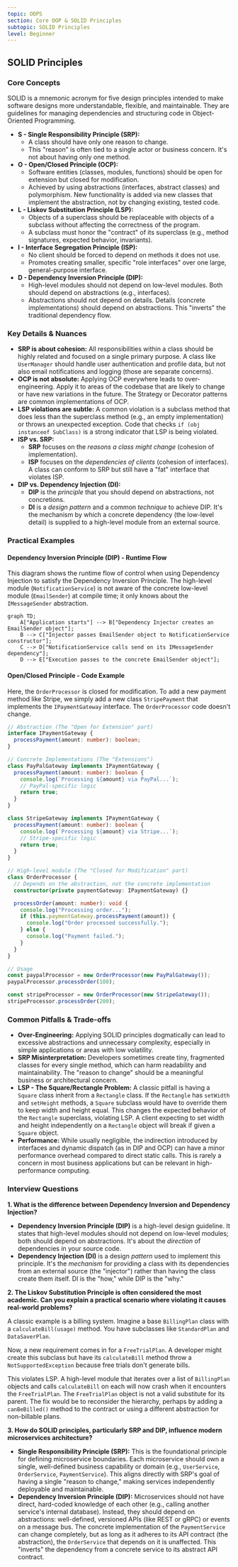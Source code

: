 ```yaml
---
topic: OOPS
section: Core OOP & SOLID Principles
subtopic: SOLID Principles
level: Beginner
---
```


## SOLID Principles
### Core Concepts

SOLID is a mnemonic acronym for five design principles intended to make software designs more understandable, flexible, and maintainable. They are guidelines for managing dependencies and structuring code in Object-Oriented Programming.

*   **S - Single Responsibility Principle (SRP):**
    *   A class should have only one reason to change.
    *   This "reason" is often tied to a single actor or business concern. It's not about having only one method.
*   **O - Open/Closed Principle (OCP):**
    *   Software entities (classes, modules, functions) should be open for extension but closed for modification.
    *   Achieved by using abstractions (interfaces, abstract classes) and polymorphism. New functionality is added via new classes that implement the abstraction, not by changing existing, tested code.
*   **L - Liskov Substitution Principle (LSP):**
    *   Objects of a superclass should be replaceable with objects of a subclass without affecting the correctness of the program.
    *   A subclass must honor the "contract" of its superclass (e.g., method signatures, expected behavior, invariants).
*   **I - Interface Segregation Principle (ISP):**
    *   No client should be forced to depend on methods it does not use.
    *   Promotes creating smaller, specific "role interfaces" over one large, general-purpose interface.
*   **D - Dependency Inversion Principle (DIP):**
    *   High-level modules should not depend on low-level modules. Both should depend on abstractions (e.g., interfaces).
    *   Abstractions should not depend on details. Details (concrete implementations) should depend on abstractions. This "inverts" the traditional dependency flow.

### Key Details & Nuances

*   **SRP is about cohesion:** All responsibilities within a class should be highly related and focused on a single primary purpose. A class like `UserManager` should handle user authentication and profile data, but not also email notifications and logging (those are separate concerns).
*   **OCP is not absolute:** Applying OCP everywhere leads to over-engineering. Apply it to areas of the codebase that are likely to change or have new variations in the future. The Strategy or Decorator patterns are common implementations of OCP.
*   **LSP violations are subtle:** A common violation is a subclass method that does less than the superclass method (e.g., an empty implementation) or throws an unexpected exception. Code that checks `if (obj instanceof SubClass)` is a strong indicator that LSP is being violated.
*   **ISP vs. SRP:**
    *   **SRP** focuses on the *reasons a class might change* (cohesion of implementation).
    *   **ISP** focuses on the *dependencies of clients* (cohesion of interfaces). A class can conform to SRP but still have a "fat" interface that violates ISP.
*   **DIP vs. Dependency Injection (DI):**
    *   **DIP** is the *principle* that you should depend on abstractions, not concretions.
    *   **DI** is a *design pattern* and a common *technique* to achieve DIP. It's the mechanism by which a concrete dependency (the low-level detail) is supplied to a high-level module from an external source.

### Practical Examples

#### Dependency Inversion Principle (DIP) - Runtime Flow

This diagram shows the runtime flow of control when using Dependency Injection to satisfy the Dependency Inversion Principle. The high-level module (`NotificationService`) is not aware of the concrete low-level module (`EmailSender`) at compile time; it only knows about the `IMessageSender` abstraction.

```mermaid
graph TD;
    A["Application starts"] --> B["Dependency Injector creates an EmailSender object"];
    B --> C["Injector passes EmailSender object to NotificationService constructor"];
    C --> D["NotificationService calls send on its IMessageSender dependency"];
    D --> E["Execution passes to the concrete EmailSender object"];
```

#### Open/Closed Principle - Code Example

Here, the `OrderProcessor` is closed for modification. To add a new payment method like Stripe, we simply add a new class `StripePayment` that implements the `IPaymentGateway` interface. The `OrderProcessor` code doesn't change.

```typescript
// Abstraction (The "Open for Extension" part)
interface IPaymentGateway {
  processPayment(amount: number): boolean;
}

// Concrete Implementations (The "Extensions")
class PayPalGateway implements IPaymentGateway {
  processPayment(amount: number): boolean {
    console.log(`Processing ${amount} via PayPal...`);
    // PayPal-specific logic
    return true;
  }
}

class StripeGateway implements IPaymentGateway {
  processPayment(amount: number): boolean {
    console.log(`Processing ${amount} via Stripe...`);
    // Stripe-specific logic
    return true;
  }
}

// High-level module (The "Closed for Modification" part)
class OrderProcessor {
  // Depends on the abstraction, not the concrete implementation
  constructor(private paymentGateway: IPaymentGateway) {}

  processOrder(amount: number): void {
    console.log("Processing order...");
    if (this.paymentGateway.processPayment(amount)) {
      console.log("Order processed successfully.");
    } else {
      console.log("Payment failed.");
    }
  }
}

// Usage
const paypalProcessor = new OrderProcessor(new PayPalGateway());
paypalProcessor.processOrder(100);

const stripeProcessor = new OrderProcessor(new StripeGateway());
stripeProcessor.processOrder(200);
```

### Common Pitfalls & Trade-offs

*   **Over-Engineering:** Applying SOLID principles dogmatically can lead to excessive abstractions and unnecessary complexity, especially in simple applications or areas with low volatility.
*   **SRP Misinterpretation:** Developers sometimes create tiny, fragmented classes for every single method, which can harm readability and maintainability. The "reason to change" should be a meaningful business or architectural concern.
*   **LSP - The Square/Rectangle Problem:** A classic pitfall is having a `Square` class inherit from a `Rectangle` class. If the `Rectangle` has `setWidth` and `setHeight` methods, a `Square` subclass would have to override them to keep width and height equal. This changes the expected behavior of the `Rectangle` superclass, violating LSP. A client expecting to set width and height independently on a `Rectangle` object will break if given a `Square` object.
*   **Performance:** While usually negligible, the indirection introduced by interfaces and dynamic dispatch (as in DIP and OCP) can have a minor performance overhead compared to direct static calls. This is rarely a concern in most business applications but can be relevant in high-performance computing.

### Interview Questions

**1. What is the difference between Dependency Inversion and Dependency Injection?**

*   **Dependency Inversion Principle (DIP)** is a high-level design guideline. It states that high-level modules should not depend on low-level modules; both should depend on abstractions. It's about the *direction* of dependencies in your source code.
*   **Dependency Injection (DI)** is a design *pattern* used to implement this principle. It's the *mechanism* for providing a class with its dependencies from an external source (the "injector") rather than having the class create them itself. DI is the "how," while DIP is the "why."

**2. The Liskov Substitution Principle is often considered the most academic. Can you explain a practical scenario where violating it causes real-world problems?**

A classic example is a billing system. Imagine a base `BillingPlan` class with a `calculateBill(usage)` method. You have subclasses like `StandardPlan` and `DataSaverPlan`.

Now, a new requirement comes in for a `FreeTrialPlan`. A developer might create this subclass but have its `calculateBill` method throw a `NotSupportedException` because free trials don't generate bills.

This violates LSP. A high-level module that iterates over a list of `BillingPlan` objects and calls `calculateBill` on each will now crash when it encounters the `FreeTrialPlan`. The `FreeTrialPlan` object is not a valid substitute for its parent. The fix would be to reconsider the hierarchy, perhaps by adding a `canBeBilled()` method to the contract or using a different abstraction for non-billable plans.

**3. How do SOLID principles, particularly SRP and DIP, influence modern microservices architecture?**

*   **Single Responsibility Principle (SRP):** This is the foundational principle for defining microservice boundaries. Each microservice should own a single, well-defined business capability or domain (e.g., `UserService`, `OrderService`, `PaymentService`). This aligns directly with SRP's goal of having a single "reason to change," making services independently deployable and maintainable.
*   **Dependency Inversion Principle (DIP):** Microservices should not have direct, hard-coded knowledge of each other (e.g., calling another service's internal database). Instead, they should depend on abstractions: well-defined, versioned APIs (like REST or gRPC) or events on a message bus. The concrete implementation of the `PaymentService` can change completely, but as long as it adheres to its API contract (the abstraction), the `OrderService` that depends on it is unaffected. This "inverts" the dependency from a concrete service to its abstract API contract.